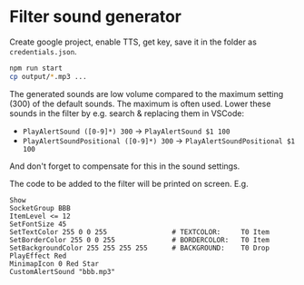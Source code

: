 # Filter sound generator

Create google project, enable TTS, get key, save it in the folder as `credentials.json`.

```sh
npm run start
cp output/*.mp3 ...
```

The generated sounds are low volume compared to the maximum setting (300) of the default sounds. The maximum is often used. Lower these sounds in the filter by e.g. search & replacing them in VSCode:
- `PlayAlertSound ([0-9]*) 300` -> `PlayAlertSound $1 100`
- `PlayAlertSoundPositional ([0-9]*) 300` -> `PlayAlertSoundPositional $1 100`

And don't forget to compensate for this in the sound settings.

The code to be added to the filter will be printed on screen. E.g.

```
Show
SocketGroup BBB
ItemLevel <= 12
SetFontSize 45
SetTextColor 255 0 0 255                # TEXTCOLOR:	 T0 Item
SetBorderColor 255 0 0 255              # BORDERCOLOR:	 T0 Item
SetBackgroundColor 255 255 255 255      # BACKGROUND:	 T0 Drop
PlayEffect Red
MinimapIcon 0 Red Star
CustomAlertSound "bbb.mp3"
```
